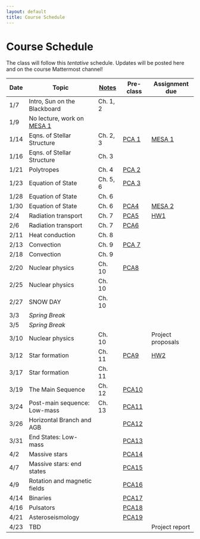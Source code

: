 ```yaml
---
layout: default
title: Course Schedule
---
```


# Course Schedule

The class will follow this _tentative_ schedule. Updates will be posted here and on the course Mattermost channel! 

Date  | Topic                        | [Notes](assets/stellar-notes.pdf) | Pre-class | Assignment due
------|------------------------------|-------|-----------|----------------
1/7   | Intro, Sun on the Blackboard | Ch. 1, 2 | | 
1/9   | No lecture, work on [MESA 1](assignments/mesa1.md)   | |
1/14  | Eqns. of Stellar Structure   | Ch. 2, 3 | [PCA 1](assignments/pca1.md) | [MESA 1](assignments/mesa1.md)
1/16  | Eqns. of Stellar Structure   | Ch. 3 |   |
1/21  | Polytropes                   | Ch. 4 |  [PCA 2](assignments/pca2.md) |
1/23  | Equation of State            | Ch. 5, 6 | [PCA 3](assignments/pca3.md) |
1/28  | Equation of State            | Ch. 6 |  |
1/30  | Equation of State            | Ch. 6 | [PCA4](assignments/pca4.md) | [MESA 2](assignments/mesa2.md)
2/4   | Radiation transport          | Ch. 7 | [PCA5](assignments/pca5.md) | [HW1](assignments/hw1.md)
2/6   | Radiation transport          | Ch. 7 | [PCA6](assignments/pca6.md) | 
2/11  | Heat conduction              | Ch. 8 | |
2/13  | Convection                   | Ch. 9 | [PCA 7](assignments/pca7.md) |
2/18  | Convection                   | Ch. 9 | |
2/20  | Nuclear physics              | Ch. 10 | [PCA8](assignments/pca8.md) | 
2/25  | Nuclear physics              | Ch. 10 | |
2/27  | SNOW DAY              | Ch. 10  | | 
3/3   | *Spring Break*               |  | |
3/5   | *Spring Break*               |  | |
3/10  | Nuclear physics               | Ch. 10  | | Project proposals
3/12  | Star formation               | Ch. 11 | [PCA9](assignments/pca9.md) | [HW2](assignments/hw2.md)
3/17  | Star formation |            Ch. 11 
3/19  | The Main Sequence            | Ch. 12 | [PCA10](assignments/pca10.md) |
3/24  | Post-main sequence: Low-mass | Ch. 13 | [PCA11](assignments/pca11.md) |
3/26  | Horizontal Branch and AGB    |  | [PCA12](assignments/pca12.md) |
3/31  | End States: Low-mass         |  | [PCA13](assignments/pca13.md) |
4/2   | Massive stars                 |  | [PCA14](assignments/pca14.md) |
4/7   | Massive stars: end states     |  | [PCA15](assignments/pca15.md) |
4/9   | Rotation and magnetic fields |  | [PCA16](assignments/pca16.md) |
4/14  | Binaries                     |  | [PCA17](assignments/pca17.md) |
4/16  | Pulsators                     |  | [PCA18](assignments/pca18.md) |
4/21  | Asteroseismology             |  | [PCA19](assignments/pca19.md) |
4/23  | TBD             |  | | Project report 

